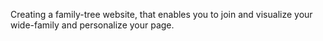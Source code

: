 Creating a family-tree website, that enables you to join and visualize your wide-family and personalize your page.
